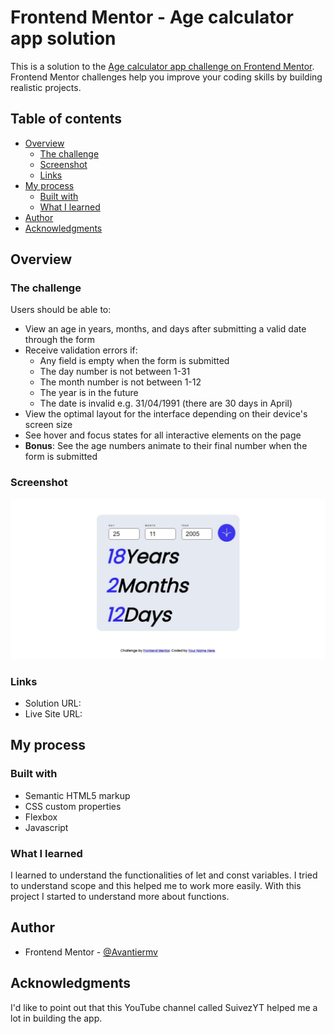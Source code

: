 # Frontend Mentor - Age calculator app solution

This is a solution to the [Age calculator app challenge on Frontend Mentor](https://www.frontendmentor.io/challenges/age-calculator-app-dF9DFFpj-Q). Frontend Mentor challenges help you improve your coding skills by building realistic projects. 

## Table of contents

- [Overview](#overview)
  - [The challenge](#the-challenge)
  - [Screenshot](#screenshot)
  - [Links](#links)
- [My process](#my-process)
  - [Built with](#built-with)
  - [What I learned](#what-i-learned)
- [Author](#author)
- [Acknowledgments](#acknowledgments)

## Overview

### The challenge

Users should be able to:

- View an age in years, months, and days after submitting a valid date through the form
- Receive validation errors if:
  - Any field is empty when the form is submitted
  - The day number is not between 1-31
  - The month number is not between 1-12
  - The year is in the future
  - The date is invalid e.g. 31/04/1991 (there are 30 days in April)
- View the optimal layout for the interface depending on their device's screen size
- See hover and focus states for all interactive elements on the page
- **Bonus**: See the age numbers animate to their final number when the form is submitted

### Screenshot

![](./Web%20capture_7-1-2024_13408_avantiermv.github.io.jpeg)

### Links

- Solution URL: [](https://github.com/Avantiermv/age-calculator-app-challenge)
- Live Site URL: [](https://avantiermv.github.io/age-calculator-app-challenge/)

## My process

### Built with

- Semantic HTML5 markup
- CSS custom properties
- Flexbox
- Javascript

### What I learned

  I learned to understand the functionalities of let and const variables. I tried to understand scope and this helped me to work more easily. With this project I started to understand more about functions.

## Author

- Frontend Mentor - [@Avantiermv](https://www.frontendmentor.io/profile/Avantiermv)

## Acknowledgments

I'd like to point out that this YouTube channel called SuivezYT helped me a lot in building the app.